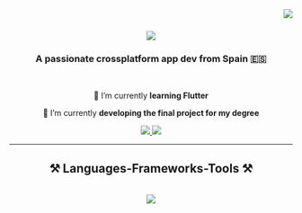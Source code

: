 <img align="right" src="https://visitor-badge.laobi.icu/badge?page_id=salesp07.salesp07" />

<h1 align="center">
    <img src="https://readme-typing-svg.herokuapp.com/?font=Righteous&size=35&center=true&vCenter=true&width=500&height=70&duration=4000&lines=Hi+There!+👋;+I'm+Eugenio+Alberca!;" />
</h1>

<h3 align="center">A passionate crossplatform app dev from Spain 🇪🇸</h3>

<br/>

<div align="center">
 
 🔭 I’m currently **learning Flutter**
 
 🌱 I’m currently **developing the final project for my degree**

 </div>
 
<div align="center"> 
  <a href="mailto:albercahumanes@gmail.com">
    <img src="https://img.shields.io/badge/Gmail-333333?style=for-the-badge&logo=gmail&logoColor=red" />
  </a>
  <a href="https://www.linkedin.com/in/euu92/" target="_blank">
    <img src="https://img.shields.io/badge/LinkedIn-0077B5?style=for-the-badge&logo=linkedin&logoColor=white" target="_blank" />
  </a>
</div>

 <hr/>
 
<h2 align="center">⚒️ Languages-Frameworks-Tools ⚒️</h2>
<br/>
<div align="center">
    <a href="https://skillicons.dev">
    <img src="https://skillicons.dev/icons?i=androidstudio,angular,aws,bootstrap,css,html,idea,java,js,mysql,postman,py,unity,vscode,xd" />
  </a>
</div>

<br/>

